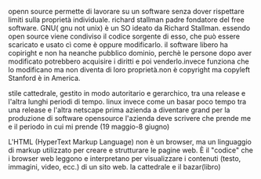 openn source permette di lavorare su un software senza dover rispettare limiti sulla proprietà individuale.
richard stallman padre fondatore del free software.
GNU( gnu not unix) è un SO ideato da Richard Stallman.
essendo open source viene condiviso il codice sorgente di esso, che può essere scaricato e usato cì come è oppure modificarlo.
il software libero ha copiright e non ha neanche pubblico dominio, perchè le persone dopo aver modificato potrebbero acquisire  i diritti e poi venderlo.invece funziona che lo modificano ma non  diventa di loro proprietà.non è copyright ma copyleft
Stanford è in America.

stile cattedrale, gestito in modo autoritario e gerarchico, tra una release e l'altra lunghi periodi di tempo.
linux invece come un basar poco tempo tra una release e l'altra
netscape prima azienda a diventare grand per la produzione di software opensource
l'azienda deve scrivere che prende me e il periodo in cui mi prende (19 maggio-8 giugno)

L'HTML (HyperText Markup Language) non è un browser, ma un linguaggio di markup utilizzato per creare e strutturare le pagine web. È il "codice" che i browser web leggono e interpretano per visualizzare i contenuti (testo, immagini, video, ecc.) di un sito web.
la cattedrale e il bazar(libro)